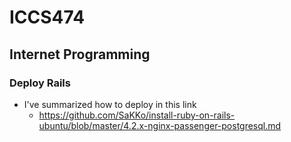 # ICCS474
## Internet Programming

### Deploy Rails

- I've summarized how to deploy in this link
    - https://github.com/SaKKo/install-ruby-on-rails-ubuntu/blob/master/4.2.x-nginx-passenger-postgresql.md

